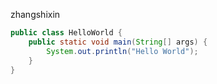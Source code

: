 zhangshixin

```java
public class HelloWorld {
    public static void main(String[] args) {
        System.out.println("Hello World");
    }
}
```
